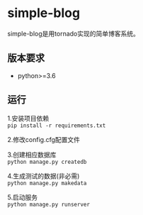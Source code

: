 # simple-blog


simple-blog是用tornado实现的简单博客系统。

## 版本要求
* python>=3.6

## 运行
1.安装项目依赖  
`pip install -r requirements.txt`

2.修改config.cfg配置文件  

3.创建相应数据库  
`python manage.py createdb`  

4.生成测试的数据(非必需)  
`python manage.py makedata`

5.启动服务  
`python manage.py runserver`
